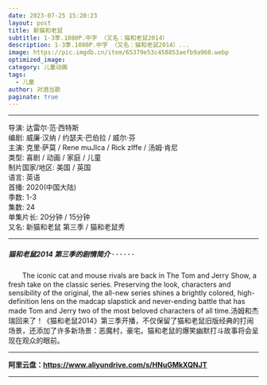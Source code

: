 ```yaml
---
date: 2023-07-25 15:20:23
layout: post
title: 新猫和老鼠
subtitle: 1-3季.1080P.中字 （又名：猫和老鼠2014）
description: 1-3季.1080P.中字 （又名：猫和老鼠2014）...
image: https://pic.imgdb.cn/item/65379e53c458853aefb9a960.webp
optimized_image: 
category: 儿童动画
tags:
  - 儿童
author: 对酒当歌
paginate: true
---
```


---

导演: 达雷尔·范·西特斯  
编剧: 威廉·汉纳 / 约瑟夫·巴伯拉 / 威尔·芬  
主演: 克里·萨莫 / Rene muJIca / Rick zIffe / 汤姆·肯尼  
类型: 喜剧 / 动画 / 家庭 / 儿童  
制片国家/地区: 美国 / 英国  
语言: 英语  
首播: 2020(中国大陆)  
季数: 1-3  
集数: 24  
单集片长: 20分钟 / 15分钟  
又名: 新猫和老鼠 第三季 / 猫和老鼠秀  

---

##### 猫和老鼠2014 第三季的剧情简介 · · · · · ·

　　The iconic cat and mouse rivals are back in The Tom and Jerry Show, a fresh take on the classic series. Preserving the look, characters and sensibility of the original, the all-new series shines a brightly colored, high-definition lens on the madcap slapstick and never-ending battle that has made Tom and Jerry two of the most beloved characters of all time.汤姆和杰瑞回来了！《猫和老鼠2014》第三季开播，不仅保留了猫和老鼠旧版经典的打闹场景，还添加了许多新场景：恶魔村，豪宅。猫和老鼠的爆笑幽默打斗故事将会呈现在观众的眼前。

---

**阿里云盘：<https://www.aliyundrive.com/s/HNuGMkXQNJT>**

---
